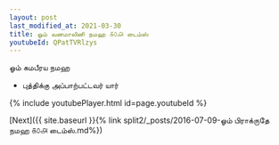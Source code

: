 ```yaml
---
layout: post
last_modified_at: 2021-03-30
title: ஓம் வனமாலினி நமஹ ௧௦௮ டைம்ஸ்
youtubeId: QPatTVRlzys
---
```

 
 
 ஓம் கமபீரய நமஹ  
 
 -  புத்திக்கு அப்பாற்பட்டவர் யார் 
 
  
 
  
 
 
 
 
 
 


{% include youtubePlayer.html id=page.youtubeId %}
 
[Next]({{ site.baseurl }}{% link  split2/_posts/2016-07-09-ஓம் பிராக்ருதே நமஹ ௧௦௮ டைம்ஸ்.md%})
 
